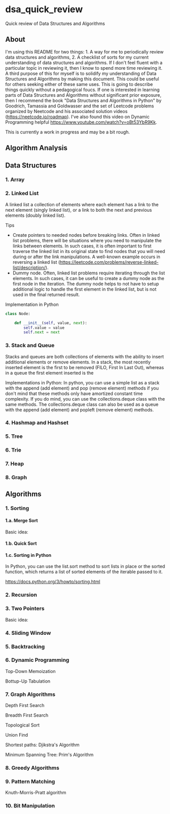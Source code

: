 # dsa_quick_review
Quick review of Data Structures and Algorithms

## About

I'm using this README for two things: 1. A way for me to periodically review data structures and algorithms, 2. A checklist of sorts for my current understanding of data structures and algorithms. If I don't feel fluent with a particular topic in reviewing it, then I know to spend more time reviewing it. A third purpose of this for myself is to solidify my understanding of Data Structures and Algorithms by making this document. This could be useful for others seeking either of these same uses. This is going to describe things quickly without a pedagogical foucs. If one is interested in learning parts of Data Structures and Algorithms without significant prior exposure, then I recommend the book "Data Structures and Algorithms in Python" by Goodrich, Tamassia and Goldwasser and the set of Leetcode problems organized by Neetcode and his associated solution videos (https://neetcode.io/roadmap). I've also found this video on Dynamic Programming helpful https://www.youtube.com/watch?v=oBt53YbR9Kk. 

This is currently a work in progress and may be a bit rough.

## Algorithm Analysis

## Data Structures

### 1. Array

### 2. Linked List

A linked list a collection of elements where each element has a link to the next element (singly linked list), or a link to both the next and previous elements (doubly linked list).

Tips
- Create pointers to needed nodes before breaking links. Often in linked list problems, there will be situations where you need to manipulate the links between elements. In such cases, it is often important to first traverse the linked list in its original state to find nodes that you will need during or after the link manipulations. A well-known example occurs in reversing a linked list (https://leetcode.com/problems/reverse-linked-list/description/).
- Dummy node. Often, linked list problems require iterating through the list elements. In such cases, it can be useful to create a dummy node as the first node in the iteration. The dummy node helps to not have to setup additional logic to handle the first element in the linked list, but is not used in the final returned result.

Implementation in Python
```Python
class Node:

    def __init__(self, value, next):
        self.value = value
        self.next = next
```

### 3. Stack and Queue

Stacks and queues are both collections of elements with the ability to insert additional elements or remove elements. In a stack, the most recently inserted element is the first to be removed (FILO, First In Last Out), whereas in a queue the first element inserted is the 

Implementations in Python: In python, you can use a simple list as a stack with the append (add element) and pop (remove element) methods if you don't mind that these methods only have amortized constant time complexity. If you do mind, you can use the collections.deque class with the same methods. The collections.deque class can also be used as a queue with the append (add element) and popleft (remove element) methods.

### 4. Hashmap and Hashset

### 5. Tree

### 6. Trie

### 7. Heap

### 8. Graph

## Algorithms

### 1. Sorting

#### 1.a. Merge Sort

Basic idea: 

#### 1.b. Quick Sort

#### 1.c. Sorting in Python

In Python, you can use the list.sort method to sort lists in place or the sorted function, which returns a list of sorted elements of the iterable passed to it.

https://docs.python.org/3/howto/sorting.html

### 2. Recursion

### 3. Two Pointers

Basic idea: 

### 4. Sliding Window

### 5. Backtracking

### 6. Dynamic Programming

Top-Down Memoization

Bottup-Up Tabulation

### 7. Graph Algorithms

Depth First Search

Breadth First Search

Topological Sort

Union Find

Shortest paths: Djikstra's Algorithm

Minimum Spanning Tree: Prim's Algorithm

### 8. Greedy Algorithms

### 9. Pattern Matching

Knuth-Morris-Pratt algorithm

### 10. Bit Manipulation
